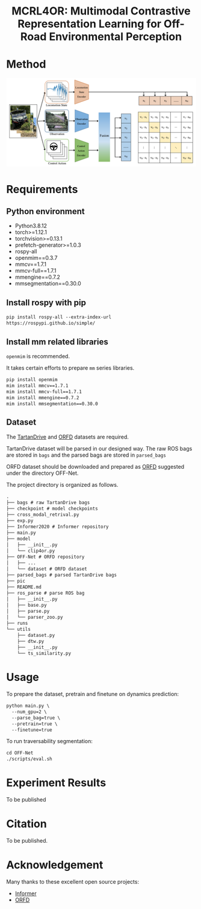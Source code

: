 <div align="center"> 

# MCRL4OR: Multimodal Contrastive Representation Learning for Off-Road Environmental Perception
</div>


# Method

![architecture](./pic/1_arch.png)

# Requirements

## Python environment

- Python3.8.12
- torch>=1.12.1
- torchvision>=0.13.1
- prefetch-generator>=1.0.3
- rospy-all
- openmim==0.3.7
- mmcv==1.7.1
- mmcv-full==1.7.1
- mmengine==0.7.2
- mmsegmentation==0.30.0

## Install rospy with pip

```shell
pip install rospy-all --extra-index-url https://rospypi.github.io/simple/
```

## Install mm related libraries

`openmim` is recommended. 

It takes certain efforts to prepare `mm` series libraries.

```shell
pip install openmim
mim install mmcv==1.7.1
mim install mmcv-full==1.7.1
mim install mmengine==0.7.2
mim install mmsegmentation==0.30.0
```
## Dataset

The [TartanDrive](https://github.com/castacks/tartan_drive) and 
[ORFD](https://github.com/chaytonmin/Off-Road-Freespace-Detection) datasets are required. 

TartanDrive dataset will be parsed in our designed way. The raw ROS bags are stored in `bags` and the parsed bags are 
stored in `parsed_bags`

ORFD dataset should be downloaded and prepared as [ORFD](https://github.com/chaytonmin/Off-Road-Freespace-Detection) 
suggested under the directory OFF-Net.

The project directory is organized as follows.

```shell
.
├── bags # raw TartanDrive bags
├── checkpoint # model checkpoints
├── cross_modal_retrival.py 
├── exp.py
├── Informer2020 # Informer repository
├── main.py 
├── model
│   ├── __init__.py
│   └── clip4or.py
├── OFF-Net # ORFD repository
│   ├── ...
│   └── dataset # ORFD dataset
├── parsed_bags # parsed TartanDrive bags
├── pic
├── README.md
├── ros_parse # parse ROS bag 
│   ├── __init__.py
│   ├── base.py
│   ├── parse.py
│   └── parser_zoo.py
├── runs
└── utils
    ├── dataset.py
    ├── dtw.py
    ├── __init__.py
    └── ts_similarity.py
```

# Usage

To prepare the dataset, pretrain and finetune on dynamics prediction:

```shell
python main.py \
  --num_gpu=2 \
  --parse_bag=true \
  --pretrain=true \
  --finetune=true
```

To run traversability segmentation:
```shell
cd OFF-Net
./scripts/eval.sh
```

# Experiment Results

To be published

# Citation

To be published.

# Acknowledgement

Many thanks to these excellent open source projects:
- [Informer](https://github.com/zhouhaoyi/Informer2020) 
- [ORFD](https://github.com/chaytonmin/Off-Road-Freespace-Detection)

